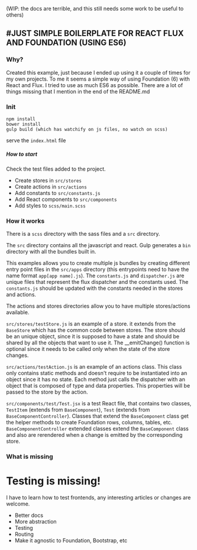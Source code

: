 (WIP: the docs are terrible, and this still needs some work to be useful to others)

#JUST SIMPLE BOILERPLATE FOR REACT FLUX AND FOUNDATION (USING ES6)
---
### Why?

 Created this example, just because I ended up using it a couple of times for my own projects. To me it seems a simple way of using Foundation (6) with React and Flux. I tried to use as much ES6 as possible.
 There are a lot of things missing that I mention in the end of the README.md

### Init

```
npm install  
bower install
gulp build (which has watchify on js files, no watch on scss)
```
serve the `index.html` file

##### How to start
Check the test files added to the project.

* Create stores in `src/stores`
* Create actions in `src/actions`
* Add constants to `src/constants.js`
* Add React components to `src/components`
* Add styles to `scss/main.scss`

### How it works

There is a `scss` directory with the sass files and a `src` directory.

The `src` directory contains all the javascript and react.
Gulp generates a `bin` directory with all the bundles built in.

This examples allows you to create multiple js bundles by creating different entry point files in the `src/apps` directory (this entrypoints need to have the name format `app[app name].js`).
The `constants.js` and `dispatcher.js` are unique files that represent the flux dispatcher and the constants used. The `constants.js` should be updated with the constants needed in the stores and actions.

 The actions and stores directories allow you to have multiple stores/actions available.
 
  `src/stores/testStore.js` is an example of a store. it extends from the `BaseStore` which has the common code between stores. The store should be an unique object, since it is supposed to have a state and should be shared by all the objects that want to use it.
  The __emitChange() function is optional since it needs to be called only when the state of the store changes.
  
  `src/actions/testAction.js` is an example of an actions class. This class only contains static methods and doesn't require to be instantiated into an object since it has no state. Each method just calls the dispatcher with an object that is composed of type and data properties. This properties will be passed to the store by the action.
  
  `src/components/test/Test.jsx` is a test React file, that contains two classes, `TestItem` (extends from `BaseComponent`), `Test` (extends from `BaseComponentController`). Classes that extend the `BaseComponent` class get the helper methods to create Foundation rows, columns, tables, etc. `BaseComponentController` extended classes extend the `BaseComponent` class and also are rerendered when a change is emitted by the corresponding store.

### What is missing

# Testing is missing!
I have to learn how to test frontends, any interesting articles or changes are welcome.

* Better docs
* More abstraction
* Testing
* Routing
* Make it agnostic to Foundation, Bootstrap, etc